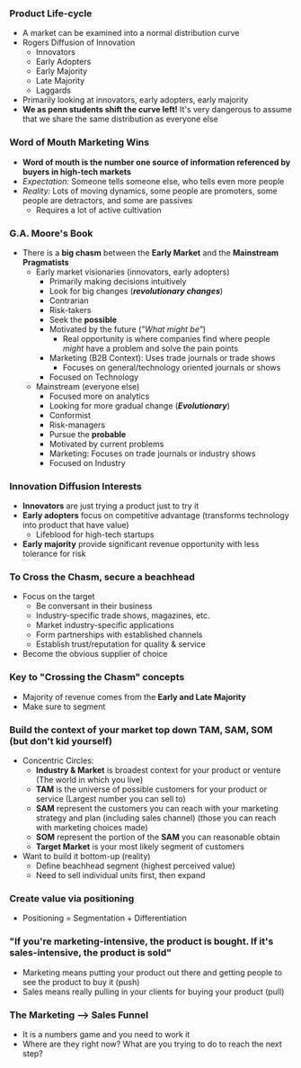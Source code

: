 ### Product Life-cycle
- A market can be examined into a normal distribution curve
- Rogers Diffusion of Innovation
	- Innovators
	- Early Adopters
	- Early Majority
	- Late Majority
	- Laggards
- Primarily looking at innovators, early adopters, early majority
- **We as penn students shift the curve left!** It's very dangerous to assume that we share the same distribution as everyone else

### Word of Mouth Marketing Wins
- **Word of mouth is the number one source of information referenced by buyers in high-tech markets**
- *Expectation:* Someone tells someone else, who tells even more people
- *Reality:* Lots of moving dynamics, some people are promoters, some people are detractors, and some are passives
	- Requires a lot of active cultivation

### G.A. Moore's Book
- There is a **big chasm** between the **Early Market** and the **Mainstream Pragmatists**
	- Early market visionaries (innovators, early adopters)
		- Primarily making decisions intuitively
		- Look for big changes (***revolutionary changes***)
		- Contrarian
		- Risk-takers
		- Seek the **possible**
		- Motivated by the future (*"What might be"*)
			- Real opportunity is where companies find where people *might* have a problem and solve the pain points
		- Marketing (B2B Context): Uses trade journals or trade shows
			- Focuses on general/technology oriented journals or shows
		- Focused on Technology
	- Mainstream (everyone else)
		- Focused more on analytics
		- Looking for more gradual change (***Evolutionary***)
		- Conformist
		- Risk-managers
		- Pursue the **probable**
		- Motivated by current problems
		- Marketing: Focuses on trade journals or industry shows
		- Focused on Industry

### Innovation Diffusion Interests
- **Innovators** are just trying a product just to try it
- **Early adopters** focus on competitive advantage (transforms technology into product that have value)
	- Lifeblood for high-tech startups
- **Early majority** provide significant revenue opportunity with less tolerance for risk

### To Cross the Chasm, secure a beachhead
- Focus on the target
	- Be conversant in their business
	- Industry-specific trade shows, magazines, etc.
	- Market industry-specific applications
	- Form partnerships with established channels
	- Establish trust/reputation for quality & service
- Become the obvious supplier of choice

### Key to "Crossing the Chasm" concepts
- Majority of revenue comes from the **Early and Late Majority**
- Make sure to segment

### Build the context of your market top down TAM, SAM, SOM (but don't kid yourself)
- Concentric Circles:
	- **Industry & Market** is broadest context for your product or venture (The world in which you live)
	- **TAM** is the universe of possible customers for your product or service (Largest number you can sell to)
	- **SAM** represent the customers you can reach with your marketing strategy and plan (including sales channel) (those you can reach with marketing choices made)
	- **SOM** represent the portion of the **SAM** you can reasonable obtain
	- **Target Market** is your most likely segment of customers
- Want to build it bottom-up (reality)
	- Define beachhead segment (highest perceived value)
	- Need to sell individual units first, then expand

### Create value via positioning
- Positioning = Segmentation + Differentiation

### "If you're marketing-intensive, the product is bought. If it's sales-intensive, the product is sold"
- Marketing means putting your product out there and getting people to see the product to buy it (push)
- Sales means really pulling in your clients for buying your product (pull)

### The Marketing --> Sales Funnel
- It is a numbers game and you need to work it
- Where are they right now? What are you trying to do to reach the next step?

